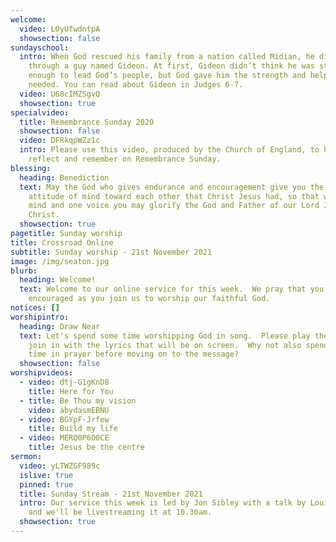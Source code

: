 ```yaml
---
welcome:
  video: LOyUfwdntpA
  showsection: false
sundayschool:
  intro: When God rescued his family from a nation called Midian, he did it
    through a guy named Gideon. At first, Gideon didn’t think he was strong
    enough to lead God’s people, but God gave him the strength and help he
    needed. You can read about Gideon in Judges 6-7.
  video: U68cIMZSgvQ
  showsection: true
specialvideo:
  title: Remembrance Sunday 2020
  showsection: false
  video: DFRkqpWZz1c
  intro: Please use this video, produced by the Church of England, to help you
    reflect and remember on Remembrance Sunday.
blessing:
  heading: Benediction
  text: May the God who gives endurance and encouragement give you the same
    attitude of mind toward each other that Christ Jesus had, so that with one
    mind and one voice you may glorify the God and Father of our Lord Jesus
    Christ.
  showsection: true
pagetitle: Sunday worship
title: Crossroad Online
subtitle: Sunday worship - 21st November 2021
image: /img/seaton.jpg
blurb:
  heading: Welcome!
  text: Welcome to our online service for this week.  We pray that you'll be
    encouraged as you join us to worship our faithful God.
notices: []
worshipintro:
  heading: Draw Near
  text: Let's spend some time worshipping God in song.  Please play the videos and
    join in with the lyrics that will be on screen.  Why not also spend some
    time in prayer before moving on to the message?
  showsection: false
worshipvideos:
  - video: dtj-G1gKnD8
    title: Here for You
  - title: Be Thou my vision
    video: abydasmEBNU
  - video: BGYpF-Jrfew
    title: Build my life
  - video: MERQ0P6O0CE
    title: Jesus be the centre
sermon:
  video: yLTWZGF989c
  islive: true
  pinned: true
  title: Sunday Stream - 21st November 2021
  intro: Our service this week is led by Jon Sibley with a talk by Louise Sibley
    and we'll be livestreaming it at 10.30am.
  showsection: true
---
```

